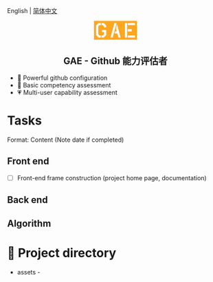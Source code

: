 English | [简体中文](./README_CN.md)

<p align="center">
<img src="/assets/logo.jpg" alt="Gae" width="100"/>
</p>
<h2 align="center"> GAE - Github 能力评估者</h2>

- 📶 Powerful github configuration
- 🧱 Basic competency assessment
- 💗 Multi-user capability assessment

# Tasks

Format: Content (Note date if completed)

## Front end

- [ ] Front-end frame construction (project home page, documentation)

## Back end

## Algorithm

# 🎈 Project directory

- assets -
